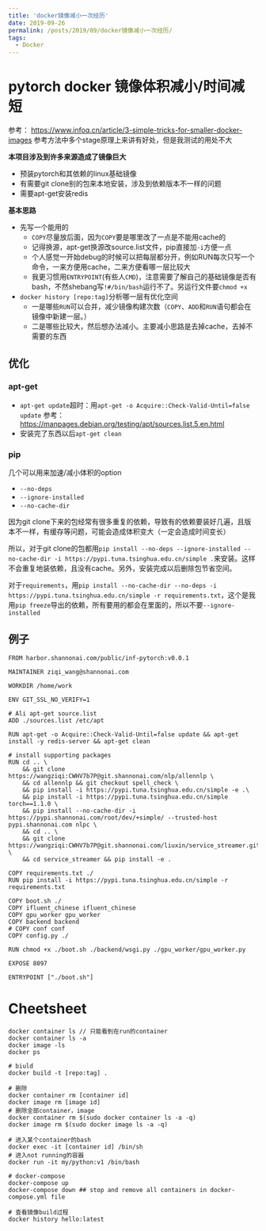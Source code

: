 ```yaml
---
title: 'docker镜像减小一次经历'
date: 2019-09-26
permalink: /posts/2019/09/docker镜像减小一次经历/
tags:
  - Docker
---
```


# pytorch docker 镜像体积减小/时间减短
参考： 
https://www.infoq.cn/article/3-simple-tricks-for-smaller-docker-images
参考方法中多个stage原理上来讲有好处，但是我测试的用处不大

**本项目涉及到许多来源造成了镜像巨大**
- 预装pytorch和其依赖的linux基础镜像
- 有需要git clone别的包来本地安装，涉及到依赖版本不一样的问题
- 需要apt-get安装redis


**基本思路**
- 先写一个能用的
    - ``COPY``尽量放后面，因为``COPY``要是哪里改了一点是不能用cache的
    - 记得换源，apt-get换源改source.list文件，pip直接加``-i``方便一点
	- 个人感觉一开始debug的时候可以把每层都分开，例如RUN每次只写一个命令，一来方便用cache，二来方便看哪一层比较大
	- 我更习惯用``ENTRYPOINT``(有些人``CMD``)，注意需要了解自己的基础镜像是否有bash，不然shebang写``!#/bin/bash``运行不了。另运行文件要``chmod +x``
- ``docker history [repo:tag]``分析哪一层有优化空间
	- 一是哪些``RUN``可以合并，减少镜像构建次数（``COPY``、``ADD``和``RUN``语句都会在镜像中新建一层。）
	- 二是哪些比较大，然后想办法减小。主要减小思路是去掉cache，去掉不需要的东西

## 优化
### apt-get
- ``apt-get update``超时：用``apt-get -o Acquire::Check-Valid-Until=false update`` 参考：https://manpages.debian.org/testing/apt/sources.list.5.en.html
- 安装完了东西以后``apt-get clean``

### pip
几个可以用来加速/减小体积的option
- ``--no-deps``
- ``--ignore-installed``
- ``--no-cache-dir`` 

因为git clone下来的包经常有很多重复的依赖，导致有的依赖要装好几遍，且版本不一样，有缓存等问题，可能会造成体积变大（一定会造成时间变长）

所以，对于git clone的包都用``pip install --no-deps --ignore-installed --no-cache-dir -i https://pypi.tuna.tsinghua.edu.cn/simple .``来安装。这样不会重复地装依赖，且没有cache。另外，安装完成以后删除包节省空间。

对于``requirements``，用``pip install --no-cache-dir --no-deps -i https://pypi.tuna.tsinghua.edu.cn/simple -r requirements.txt``，这个是我用``pip freeze``导出的依赖，所有要用的都会在里面的，所以不要``--ignore-installed``

## 例子
```python3
FROM harbor.shannonai.com/public/inf-pytorch:v0.0.1

MAINTAINER ziqi_wang@shannonai.com

WORKDIR /home/work

ENV GIT_SSL_NO_VERIFY=1

# Ali apt-get source.list
ADD ./sources.list /etc/apt

RUN apt-get -o Acquire::Check-Valid-Until=false update && apt-get install -y redis-server && apt-get clean

# install supporting packages
RUN cd .. \
    && git clone https://wangziqi:CWHV7b7P@git.shannonai.com/nlp/allennlp \
    && cd allennlp && git checkout spell_check \
    && pip install -i https://pypi.tuna.tsinghua.edu.cn/simple -e .\
    && pip install -i https://pypi.tuna.tsinghua.edu.cn/simple torch==1.1.0 \
    && pip install --no-cache-dir -i https://pypi.shannonai.com/root/dev/+simple/ --trusted-host pypi.shannonai.com nlpc \
    && cd .. \
    && git clone https://wangziqi:CWHV7b7P@git.shannonai.com/liuxin/service_streamer.git \
    && cd service_streamer && pip install -e .

COPY requirements.txt ./
RUN pip install -i https://pypi.tuna.tsinghua.edu.cn/simple -r requirements.txt

COPY boot.sh ./
COPY ifluent_chinese ifluent_chinese
COPY gpu_worker gpu_worker
COPY backend backend
# COPY conf conf
COPY config.py ./

RUN chmod +x ./boot.sh ./backend/wsgi.py ./gpu_worker/gpu_worker.py

EXPOSE 8097

ENTRYPOINT ["./boot.sh"]
```

# Cheetsheet
```
docker container ls // 只能看到在run的container
docker container ls -a
docker image -ls
docker ps

# biuld
docker build -t [repo:tag] .

# 删除
docker container rm [container id]
docker image rm [image id]
# 删除全部container，image
docker container rm $(sudo docker container ls -a -q)
docker image rm $(sudo docker image ls -a -q)

# 进入某个container的bash
docker exec -it [container id] /bin/sh
# 进入not running的容器
docker run -it my/python:v1 /bin/bash

# docker-compose
docker-compose up 
docker-compose down ## stop and remove all containers in docker-compose.yml file

# 查看镜像build过程
docker history hello:latest
```